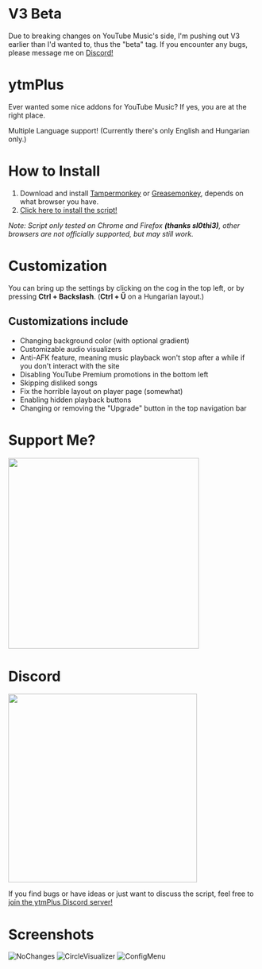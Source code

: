 # V3 Beta

Due to breaking changes on YouTube Music's side, I'm pushing out V3 earlier than I'd wanted to, thus the "beta" tag.
If you encounter any bugs, please message me on [Discord!](https://discord.gg/68Waxa4Qxz)

# ytmPlus

Ever wanted some nice addons for YouTube Music? If yes, you are at the right place.

Multiple Language support!
(Currently there's only English and Hungarian only.)

# How to Install

1. Download and install [Tampermonkey](https://www.tampermonkey.net) or [Greasemonkey](https://addons.mozilla.org/en-US/firefox/addon/greasemonkey), depends on what browser you have.
2. [Click here to install the script!](https://github.com/RealMarioD/ytmplus/raw/main/dist/ytmplus.user.js)

*Note: Script only tested on Chrome and Firefox **(thanks sl0thi3)**, other browsers are not officially supported, but may still work.*

# Customization

You can bring up the settings by clicking on the cog in the top left, or by pressing **Ctrl + Backslash**. (**Ctrl + Ű** on a Hungarian layout.)

## Customizations include

- Changing background color (with optional gradient)
- Customizable audio visualizers
- Anti-AFK feature, meaning music playback won't stop after a while if you don't interact with the site
- Disabling YouTube Premium promotions in the bottom left
- Skipping disliked songs
- Fix the horrible layout on player page (somewhat)
- Enabling hidden playback buttons
- Changing or removing the "Upgrade" button in the top navigation bar

# Support Me?

[<img src="https://uploads-ssl.webflow.com/5c14e387dab576fe667689cf/61e11d5cf697cee7ca5b65d9_Button-p-800.png" width="384">](https://ko-fi.com/realmariod)

# Discord

[<img src="https://assets-global.website-files.com/6257adef93867e50d84d30e2/636e0b5493894cf60b300587_full_logo_white_RGB.svg" width="380">](https://discord.gg/68Waxa4Qxz)

If you find bugs or have ideas or just want to discuss the script, feel free to [join the ytmPlus Discord server!](https://discord.gg/68Waxa4Qxz)

# Screenshots

![NoChanges](https://cdn.discordapp.com/attachments/859770660607229973/1086227358278746133/Disabled.png)
![CircleVisualizer](https://cdn.discordapp.com/attachments/859770660607229973/1086227357695758336/CircleVisualizer.png)
![ConfigMenu](https://cdn.discordapp.com/attachments/859770660607229973/1086227357989343303/ConfigMenu.png)
